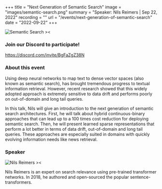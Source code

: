 +++
title = "Next Generation of Semantic Search"
image = "images/semantic-search.png"
summary = "Speaker: Nils Reimers | Sep 22, 2022"
recording = ""
url = "/events/next-generation-of-semantic-search"
date = "2022-09-22"
+++

<!--more-->

![Semantic Search ><](/images/semantic-search.png)

### Join our Discord to participate!
https://discord.com/invite/BgFaZgZ38N


### About this event

Using deep neural networks to map text to dense vector spaces (also known as semantic search), has brought tremendous progress to textual information retrieval. However, recent research showed that this widely adopted approach is extremely sensitive to data drift and performs poorly on out-of-domain and long tail queries.  

In this talk, Nils will give an introduction to the next generation of semantic search architectures. First, he will talk about hybrid continuous-binary approaches that can lead up to a 100 times cost reduction for deploying semantic search. Then, he will present learned sparse representations that perform a lot better in terms of data drift, out-of-domain and long tail queries. These approaches are especially suited in domains with quickly evolving information needs like news retrieval.

### Speaker

![Nils Reimers ><](/images/nils-reimers.jpeg)

Nils Reimers is an expert on search relevance using pre-trained transformer networks. In 2018, he authored and open-sourced the popular sentence-transformers.